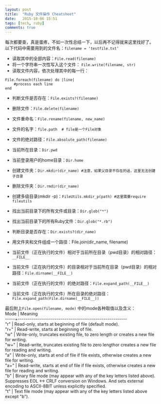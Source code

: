 ```yaml
---
layout: post
title:  "Ruby 文件操作 Cheatsheet"
date:   2015-10-06 15:51
tags: [tech, ruby]
comments: true
---
```

每次都要查，真是蛋疼，不如一次性总结一下，以后再不记得就来这里找好了。  
以下代码中需要用到的文件名：`filename = ‘testfile.txt’`

- 读取其中的全部内容：`File.read(filename)`
- 将一个字符串一次性写入这个文件：
`File.write(filename, str)`
- 读取文件内容，依次处理其中的每一行：

```
File.foreach(filename) do |line|
    #process each line
end
```

- 判断文件是否存在：`File.exists?(filename)`
- 删除文件：`File.delete(filename)`
- 文件重命名：`File.rename(filename, new_name)`
- 文件的名字：`file.path  # file是一个File对象`
- 文件的绝对路径：`File.absolute_path(filename)`

- 当前所在目录：`Dir.pwd`
- 当前登录用户的home目录：`Dir.home`
- 创建文件夹：`Dir.mkdir(dir_name) #注意，如果父目录不存在的话，这里无法创建子目录`
- 删除文件夹：`Dir.rmdir(dir_name)`
- 创建多级目录(mkdir -p)：`FileUtils.mkdir_p(path) #这里需要require fileutils`
- 找出当前目录下的所有文件或目录：`Dir.glob("*")`
- 找出当前目录下的所有Ruby文件：`Dir.glob("*.rb")`
- 判断目录是否存在：`Dir.exists?(dir_name)`
- 用文件夹和文件组成一个路径：File.join(dir_name, filename)

- 当前文件（正在执行的文件）相对于当前所在目录（pwd目录）的相对路径：`__FILE__`
- 当前文件（正在执行的文件）的目录相对于当前所在目录（pwd目录）的相对路径：`File.dirname(__FILE__)`
- 当前文件（正在执行的文件）的绝对路径：`File.expand_path(__FILE__)`
- 当前文件（正在执行的文件）所在目录的绝对路径：`File.expand_path(File.dirname(__FILE__))`

最后附上`File.open(filename, mode)` 中的mode各种取值以及含义：  
Mode |  Meaning  
-----+--------------------------------------------------------  
"r"  |  Read-only, starts at beginning of file  (default mode).  
"r+" |  Read-write, starts at beginning of file.  
"w"  |  Write-only, truncates existing file, to zero length or creates a new file for writing.  
"w+" |  Read-write, truncates existing file to zero lengthor creates a new file for reading and writing.  
"a"  |  Write-only, starts at end of file if file exists, otherwise creates a new file for writing.  
"a+" |  Read-write, starts at end of file if file exists, otherwise creates a new file for reading and writing.  
 "b" |  Binary file mode (may appear with any of the key letters listed above).   Suppresses EOL <-> CRLF conversion on Windows. And sets external encoding to ASCII-8BIT unless explicitly specified.  
 "t" |  Text file mode (may appear with any of the key letters listed above except "b").
